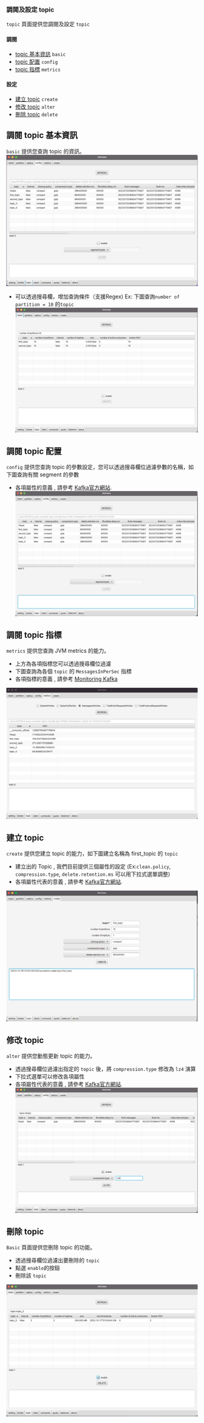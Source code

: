 ### 調閱及設定 topic

`topic` 頁面提供您調閱及設定 `topic`

#### 調閱
- [topic 基本資訊](#調閱-topic-基本資訊) `basic`
- [topic 配置](#調閱-topic-配置) `config`
- [topic 指標](#調閱-topic-指標) `metrics`

#### 設定
- [建立 topic](#建立-topic) `create`
- [修改 topic](#修改-topic) `alter`
- [刪除 topic](#刪除-topic) `delete`

## 調閱 topic 基本資訊
`basic` 提供您查詢 topic 的資訊。
![topic_basic](topic_basic_1.png)
* 可以透過搜尋欄，增加查詢條件（支援Regex) Ex: 下圖查詢`number of partition = 10` 的`topic`
![topic_basic](topic_basic_2.png)

## 調閱 topic 配置
`config` 提供您查詢 topic 的參數設定，您可以透過搜尋欄位過濾參數的名稱，如下圖查詢有關 segment 的參數
* 各項屬性的意義 , 請參考 [Kafka官方網站](https://docs.confluent.io/platform/current/installation/configuration/topic-configs.html#confluent-key-schema-validation).
![topic_config](topic_config.png)

## 調閱 topic 指標
`metrics` 提供您查詢 JVM metrics 的能力。
* 上方為各項指標您可以透過搜尋欄位過濾 
* 下圖查詢為各個 `topic` 的 `MessagesInPerSec` 指標
* 各項指標的意義 , 請參考 [Monitoring Kafka](https://docs.confluent.io/platform/current/kafka/monitoring.html#monitoring-ak)

![topic_metrics](topic_metrics.png)

## 建立 topic
`create` 提供您建立 topic 的能力，如下圖建立名稱為 first_topic 的 `topic`
 * 建立出的 Topic , 我們目前提供三個屬性的設定
   (Ex:`clean.policy`, `compression.type`, `delete.retention.ms` 可以用下拉式選單調整)
 * 各項屬性代表的意義 , 請參考 [Kafka官方網站](https://docs.confluent.io/platform/current/installation/configuration/topic-configs.html#confluent-key-schema-validation).

![topic_create](topic_create.png)

## 修改 topic
`alter` 提供您動態更新 topic 的能力。
* 透過搜尋欄位過濾出指定的 `topic` 後，將 `compression.type` 修改為 `lz4` 演算 
* 下拉式選單可以修改各項屬性
* 各項屬性代表的意義 , 請參考 [Kafka官方網站](https://docs.confluent.io/platform/current/installation/configuration/topic-configs.html#confluent-key-schema-validation).
![topic_alter](topic_alter.png)

## 刪除 topic
`Basic` 頁面提供您刪除 topic 的功能。
* 透過搜尋欄位過濾出要刪除的 `topic` 
* 點選 `enable`的按鈕
* 刪除該 `topic`

![topic_delete](topic_delete.png)